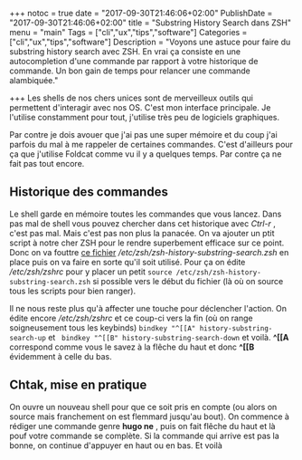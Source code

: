 +++
notoc = true
date = "2017-09-30T21:46:06+02:00"
PublishDate = "2017-09-30T21:46:06+02:00"
title = "Substring History Search dans ZSH"
menu = "main"
Tags = ["cli","ux","tips","software"]
Categories = ["cli","ux","tips","software"]
Description = "Voyons une astuce pour faire du substring history search avec ZSH. En vrai ça consiste en une autocompletion d'une commande par rapport à votre historique de commande. Un bon gain de temps pour relancer une commande alambiquée."

+++
Les shells de nos chers unices sont de merveilleux outils qui permettent d'interagir avec nos OS. C'est mon interface principale. Je l'utilise constamment pour tout, j'utilise très peu de logiciels graphiques.

Par contre je dois avouer que j'ai pas une super mémoire et du coup j'ai parfois du mal à me rappeler de certaines commandes. C'est d'ailleurs pour ça que j'utilise Foldcat comme vu il y a quelques temps. Par contre ça ne fait pas tout encore.

## Historique des commandes
Le shell garde en mémoire toutes les commandes que vous lancez. Dans pas mal de shell vous pouvez chercher dans cet historique avec *Ctrl-r* , c'est pas mal. Mais c'est pas non plus la panacée. On va ajouter un ptit script à notre cher ZSH pour le rendre superbement efficace sur ce point.
Donc on va fouttre [ce fichier](zsh-history-substring-search.zsh) */etc/zsh/zsh-history-substring-search.zsh* en place puis on va faire en sorte qu'il soit utilisé. Pour ça on édite */etc/zsh/zshrc* pour y placer un petit ```source /etc/zsh/zsh-history-substring-search.zsh``` si possible vers le début du fichier (là où on source tous les scripts pour bien ranger). 

Il ne nous reste plus qu'à affecter une touche pour déclencher l'action. On édite encore */etc/zsh/zshrc* et ce coup-ci vers la fin (où on range soigneusement tous les keybinds) ```bindkey "^[[A" history-substring-search-up``` et ``` bindkey "^[[B" history-substring-search-down``` et voilà. **^[[A** correspond comme vous le savez à la flêche du haut et donc **^[[B** évidemment à celle du bas.

## Chtak, mise en pratique
On ouvre un nouveau shell pour que ce soit pris en compte (ou alors on source mais franchement on est flemmard jusqu'au bout). On commence à rédiger une commande genre **hugo ne** , puis on fait flêche du haut et là pouf votre commande se complète. Si la commande qui arrive est pas la bonne, on continue d'appuyer en haut ou en bas. Et voilà
